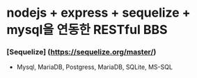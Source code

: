 # nodejs + express + sequelize + mysql을 연동한 RESTful BBS

### [Sequelize] (https://sequelize.org/master/)

* Mysql, MariaDB, Postgress, MariaDB, SQLite, MS-SQL